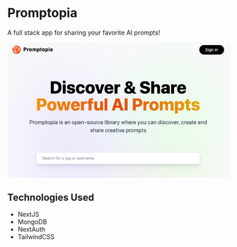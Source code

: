 # Promptopia
A full stack app for sharing your favorite AI prompts!

![banner_image](public/assets/images/Promptopia.jpg)

## Technologies Used
* NextJS
* MongoDB
* NextAuth
* TailwindCSS
